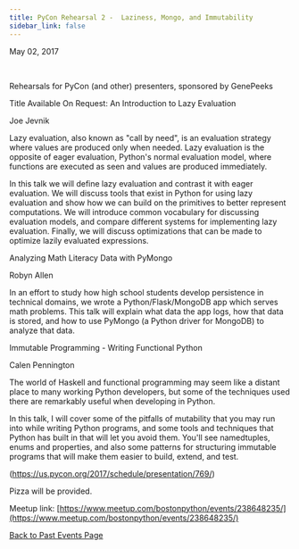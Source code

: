 ```yaml
---
title: PyCon Rehearsal 2 -  Laziness, Mongo, and Immutability
sidebar_link: false
---
```


May 02, 2017


   

Rehearsals for PyCon (and other) presenters, sponsored by GenePeeks

Title Available On Request: An Introduction to Lazy Evaluation

Joe Jevnik

Lazy evaluation, also known as "call by need", is an evaluation strategy where values are produced only when needed. Lazy evaluation is the opposite of eager evaluation, Python's normal evaluation model, where functions are executed as seen and values are produced immediately.

In this talk we will define lazy evaluation and contrast it with eager evaluation. We will discuss tools that exist in Python for using lazy evaluation and show how we can build on the primitives to better represent computations. We will introduce common vocabulary for discussing evaluation models, and compare different systems for implementing lazy evaluation. Finally, we will discuss optimizations that can be made to optimize lazily evaluated expressions.

Analyzing Math Literacy Data with PyMongo

Robyn Allen

In an effort to study how high school students develop persistence in technical domains, we wrote a Python/Flask/MongoDB app which serves math problems. This talk will explain what data the app logs, how that data is stored, and how to use PyMongo (a Python driver for MongoDB) to analyze that data.

Immutable Programming - Writing Functional Python

Calen Pennington

The world of Haskell and functional programming may seem like a distant place to many working Python developers, but some of the techniques used there are remarkably useful when developing in Python.

In this talk, I will cover some of the pitfalls of mutability that you may run into while writing Python programs, and some tools and techniques that Python has built in that will let you avoid them. You'll see namedtuples, enums and properties, and also some patterns for structuring immutable programs that will make them easier to build, extend, and test.

(https://us.pycon.org/2017/schedule/presentation/769/)

Pizza will be provided.


Meetup link: [https://www.meetup.com/bostonpython/events/238648235/](https://www.meetup.com/bostonpython/events/238648235/)

[Back to Past Events Page](index.md)